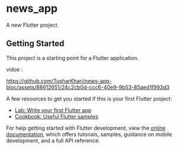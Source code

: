 # news_app

A new Flutter project.

## Getting Started

This project is a starting point for a Flutter application.



vidoe :

https://github.com/TusharKhari/news-app-bloc/assets/88612651/24c2cb0d-ccc6-40e9-9b53-85aed1f993d3












A few resources to get you started if this is your first Flutter project:

- [Lab: Write your first Flutter app](https://docs.flutter.dev/get-started/codelab)
- [Cookbook: Useful Flutter samples](https://docs.flutter.dev/cookbook)

For help getting started with Flutter development, view the
[online documentation](https://docs.flutter.dev/), which offers tutorials,
samples, guidance on mobile development, and a full API reference.
